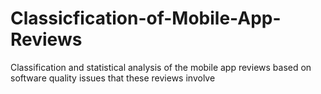 # Classicfication-of-Mobile-App-Reviews
Classification and statistical analysis of the mobile app reviews based on software quality issues that these reviews involve
